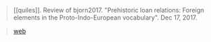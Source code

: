 > [[quiles]]. Review of bjorn2017. "Prehistoric loan relations: Foreign elements in the Proto-Indo-European vocabulary". Dec 17, 2017.

> [web](https://indo-european.eu/2017/12/prehistoric-loan-relations-foreign-elements-in-the-proto-indo-european-vocabulary/)